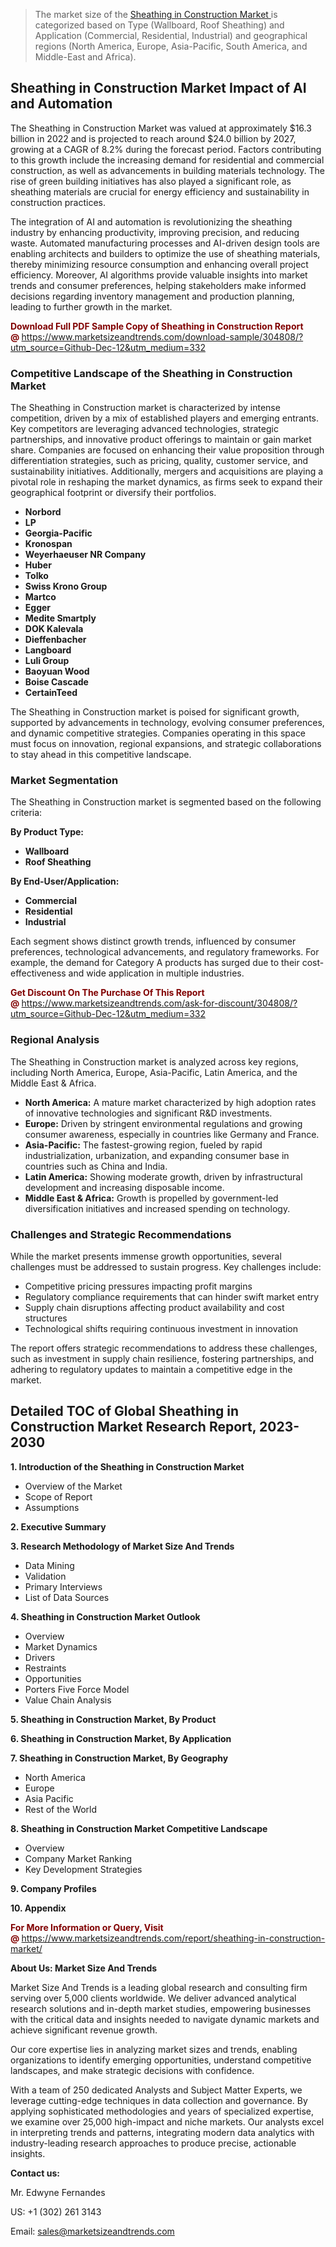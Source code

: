 <blockquote><p>The market size of the <a href="https://www.marketsizeandtrends.com/download-sample/304808/?utm_source=Github-Dec-12&amp;utm_medium=332" target="_blank">Sheathing in Construction Market </a>is categorized based on Type (Wallboard, Roof Sheathing) and Application (Commercial, Residential, Industrial) and geographical regions (North America, Europe, Asia-Pacific, South America, and Middle-East and Africa).</p></blockquote><p><h2>Sheathing in Construction Market Impact of AI and Automation</h2><p>The Sheathing in Construction Market was valued at approximately $16.3 billion in 2022 and is projected to reach around $24.0 billion by 2027, growing at a CAGR of 8.2% during the forecast period. Factors contributing to this growth include the increasing demand for residential and commercial construction, as well as advancements in building materials technology. The rise of green building initiatives has also played a significant role, as sheathing materials are crucial for energy efficiency and sustainability in construction practices.</p><p>The integration of AI and automation is revolutionizing the sheathing industry by enhancing productivity, improving precision, and reducing waste. Automated manufacturing processes and AI-driven design tools are enabling architects and builders to optimize the use of sheathing materials, thereby minimizing resource consumption and enhancing overall project efficiency. Moreover, AI algorithms provide valuable insights into market trends and consumer preferences, helping stakeholders make informed decisions regarding inventory management and production planning, leading to further growth in the market.</p></p><p><strong><span style="color: #800000;">Download Full PDF Sample Copy of Sheathing in Construction Report @</span>&nbsp;</strong><a href="https://www.marketsizeandtrends.com/download-sample/304808/?utm_source=Github-Dec-12&amp;utm_medium=332">https://www.marketsizeandtrends.com/download-sample/304808/?utm_source=Github-Dec-12&amp;utm_medium=332</a></p><h3>Competitive Landscape of the Sheathing in Construction Market</h3><p>The Sheathing in Construction market is characterized by intense competition, driven by a mix of established players and emerging entrants. Key competitors are leveraging advanced technologies, strategic partnerships, and innovative product offerings to maintain or gain market share. Companies are focused on enhancing their value proposition through differentiation strategies, such as pricing, quality, customer service, and sustainability initiatives. Additionally, mergers and acquisitions are playing a pivotal role in reshaping the market dynamics, as firms seek to expand their geographical footprint or diversify their portfolios.</p><p><strong><p><ul><li>Norbord </li><li> LP </li><li> Georgia-Pacific </li><li> Kronospan </li><li> Weyerhaeuser NR Company </li><li> Huber </li><li> Tolko </li><li> Swiss Krono Group </li><li> Martco </li><li> Egger </li><li> Medite Smartply </li><li> DOK Kalevala </li><li> Dieffenbacher </li><li> Langboard </li><li> Luli Group </li><li> Baoyuan Wood </li><li> Boise Cascade </li><li> CertainTeed</p></li></ul></p></strong></p><p>The Sheathing in Construction market is poised for significant growth, supported by advancements in technology, evolving consumer preferences, and dynamic competitive strategies. Companies operating in this space must focus on innovation, regional expansions, and strategic collaborations to stay ahead in this competitive landscape.</p><h3>Market Segmentation</h3><p>The Sheathing in Construction market is segmented based on the following criteria:</p><p><strong>By Product Type:</strong></p><p><strong><p><ul><li>Wallboard </li><li> Roof Sheathing</p></li></ul></p></strong></p><p><strong>By End-User/Application:</strong></p><p><strong><p><ul><li>Commercial </li><li> Residential </li><li> Industrial</p></li></ul></p></strong></p><p>Each segment shows distinct growth trends, influenced by consumer preferences, technological advancements, and regulatory frameworks. For example, the demand for Category A products has surged due to their cost-effectiveness and wide application in multiple industries.</p><p><strong><span style="color: #800000;">Get Discount On The Purchase Of This Report @&nbsp;</span></strong><a href="https://www.marketsizeandtrends.com/ask-for-discount/304808/?utm_source=Github-Dec-12&amp;utm_medium=332">https://www.marketsizeandtrends.com/ask-for-discount/304808/?utm_source=Github-Dec-12&amp;utm_medium=332</a></p><h3>Regional Analysis</h3><p>The Sheathing in Construction market is analyzed across key regions, including North America, Europe, Asia-Pacific, Latin America, and the Middle East &amp; Africa.</p><ul><li><strong>North America:</strong> A mature market characterized by high adoption rates of innovative technologies and significant R&amp;D investments.</li><li><strong>Europe:</strong> Driven by stringent environmental regulations and growing consumer awareness, especially in countries like Germany and France.</li><li><strong>Asia-Pacific:</strong> The fastest-growing region, fueled by rapid industrialization, urbanization, and expanding consumer base in countries such as China and India.</li><li><strong>Latin America:</strong> Showing moderate growth, driven by infrastructural development and increasing disposable income.</li><li><strong>Middle East &amp; Africa:</strong> Growth is propelled by government-led diversification initiatives and increased spending on technology.</li></ul><h3>Challenges and Strategic Recommendations</h3><p>While the market presents immense growth opportunities, several challenges must be addressed to sustain progress. Key challenges include:</p><ul><li>Competitive pricing pressures impacting profit margins</li><li>Regulatory compliance requirements that can hinder swift market entry</li><li>Supply chain disruptions affecting product availability and cost structures</li><li>Technological shifts requiring continuous investment in innovation</li></ul><p>The report offers strategic recommendations to address these challenges, such as investment in supply chain resilience, fostering partnerships, and adhering to regulatory updates to maintain a competitive edge in the market.</p><h2>Detailed TOC of Global Sheathing in Construction Market Research Report, 2023-2030</h2><p><strong>1. Introduction of the Sheathing in Construction Market</strong></p><ul><li>Overview of the Market</li><li>Scope of Report</li><li>Assumptions&nbsp;</li></ul><p><strong>2. Executive Summary</strong></p><p><strong>3. Research Methodology of <strong>Market Size And Trends</strong></strong></p><ul><li>Data Mining</li><li>Validation</li><li>Primary Interviews</li><li>List of Data Sources&nbsp;</li></ul><p><strong>4. Sheathing in Construction Market Outlook</strong></p><ul><li>Overview</li><li>Market Dynamics</li><li>Drivers</li><li>Restraints</li><li>Opportunities</li><li>Porters Five Force Model</li><li>Value Chain Analysis&nbsp;</li></ul><p><strong>5. Sheathing in Construction Market, By Product</strong></p><p><strong>6. Sheathing in Construction Market, By Application</strong></p><p><strong>7. Sheathing in Construction Market, By Geography</strong></p><ul><li>North America</li><li>Europe</li><li>Asia Pacific</li><li>Rest of the World&nbsp;</li></ul><p><strong>8. Sheathing in Construction Market Competitive Landscape</strong></p><ul><li>Overview</li><li>Company Market Ranking</li><li>Key Development Strategies&nbsp;</li></ul><p><strong>9. Company Profiles</strong></p><p><strong>10. Appendix</strong></p><p><strong><span style="color: #800000;">For More Information or Query, Visit @&nbsp;</span></strong><a href="https://www.marketsizeandtrends.com/report/sheathing-in-construction-market/">https://www.marketsizeandtrends.com/report/sheathing-in-construction-market/</a></p><p></p><p><strong>About Us:&nbsp;Market Size And Trends</strong></p><p>Market Size And Trends&nbsp;is a leading global research and consulting firm serving over 5,000 clients worldwide. We deliver advanced analytical research solutions and in-depth market studies, empowering businesses with the critical data and insights needed to navigate dynamic markets and achieve significant revenue growth.</p><p>Our core expertise lies in analyzing market sizes and trends, enabling organizations to identify emerging opportunities, understand competitive landscapes, and make strategic decisions with confidence.</p><p>With a team of 250 dedicated Analysts and Subject Matter Experts, we leverage cutting-edge techniques in data collection and governance. By applying sophisticated methodologies and years of specialized expertise, we examine over 25,000 high-impact and niche markets. Our analysts excel in interpreting trends and patterns, integrating modern data analytics with industry-leading research approaches to produce precise, actionable insights.</p><p><strong>Contact us:</strong></p><p>Mr. Edwyne Fernandes</p><p>US: +1 (302) 261 3143</p><p>Email: <a href="mailto:sales@marketsizeandtrends.com">sales@marketsizeandtrends.com</a>&nbsp;</p>
